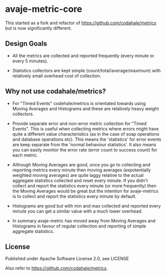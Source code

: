 avaje-metric-core
=================

This started as a fork and refactor of https://github.com/codahale/metrics but is now significantly different.

Design Goals
--------------------------
- All the metrics are collected and reported frequently (every minute or every 5 minutes). 

- Statistics collectors are kept simple (count/total/average/maximum) with relatively small overhead cost of collection.

Why not use codahale/metrics?
--------------------------
- For "Timed Events" codehale/metrics is orientated towards using Moving Averages and Histograms and
  these are relatively heavy weight collectors.

- Provide separate error and non-error metric collection for "Timed Events". This is
useful when collecting metrics where errors might have quite a different value characteristics 
(as in the case of soap operations and database operations etc). This means the 'statistics' for
error events are keep separate from the 'normal behaviour statistics'. It also means you can 
easily monitor the error rate (error count to success count) for each metric.

- Although Moving Averages are good, once you go to collecting and reporting metrics every minute then 
moving averages (expotentially weighted moving averages) are quite laggy relative to the actual aggregate 
statistics collected and reset every minute. If you didn't collect and report the statistics every minute 
(or more frequently) then the Moving Averages would be great but the intention for avaje-metrics is to collect
and report the statistics every minute by default. 

- Histograms are good but with min and max collected and reported every minute you can get a
similar value with a much lower overhead.

- In summary avaje-metric has moved away from Moving Averages and Histograms in favour of regular collection
and reporting of simple aggregate statistics.


 

License
-------

Published under Apache Software License 2.0, see LICENSE

Also refer to https://github.com/codahale/metrics.
